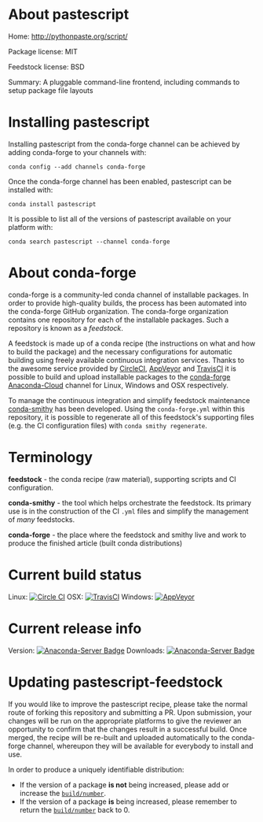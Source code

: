 About pastescript
=================

Home: http://pythonpaste.org/script/

Package license: MIT

Feedstock license: BSD

Summary: A pluggable command-line frontend, including commands to setup package file layouts



Installing pastescript
======================

Installing pastescript from the conda-forge channel can be achieved by adding conda-forge to your channels with:

```
conda config --add channels conda-forge
```

Once the conda-forge channel has been enabled, pastescript can be installed with:

```
conda install pastescript
```

It is possible to list all of the versions of pastescript available on your platform with:

```
conda search pastescript --channel conda-forge
```


About conda-forge
=================

conda-forge is a community-led conda channel of installable packages.
In order to provide high-quality builds, the process has been automated into the
conda-forge GitHub organization. The conda-forge organization contains one repository 
for each of the installable packages. Such a repository is known as a *feedstock*.

A feedstock is made up of a conda recipe (the instructions on what and how to build
the package) and the necessary configurations for automatic building using freely
available continuous integration services. Thanks to the awesome service provided by
[CircleCI](https://circleci.com/), [AppVeyor](http://www.appveyor.com/)
and [TravisCI](https://travis-ci.org/) it is possible to build and upload installable
packages to the [conda-forge](https://anaconda.org/conda-forge)
[Anaconda-Cloud](http://docs.anaconda.org/) channel for Linux, Windows and OSX respectively.

To manage the continuous integration and simplify feedstock maintenance
[conda-smithy](http://github.com/conda-forge/conda-smithy) has been developed.
Using the ``conda-forge.yml`` within this repository, it is possible to regenerate all of
this feedstock's supporting files (e.g. the CI configuration files) with ``conda smithy regenerate``.


Terminology
===========

**feedstock** - the conda recipe (raw material), supporting scripts and CI configuration.

**conda-smithy** - the tool which helps orchestrate the feedstock.
                   Its primary use is in the construction of the CI ``.yml`` files
                   and simplify the management of *many* feedstocks.

**conda-forge** - the place where the feedstock and smithy live and work to
                  produce the finished article (built conda distributions)

Current build status
====================
Linux: [![Circle CI](https://circleci.com/gh/conda-forge/pastescript-feedstock.svg?style=svg)](https://circleci.com/gh/conda-forge/pastescript-feedstock)
OSX: [![TravisCI](https://travis-ci.org/conda-forge/pastescript-feedstock.svg?branch=master)](https://travis-ci.org/conda-forge/pastescript-feedstock) 
Windows: [![AppVeyor](https://ci.appveyor.com/api/projects/status/github/conda-forge/pastescript-feedstock?svg=True)](https://ci.appveyor.com/project/conda-forge/pastescript-feedstock/branch/master)

Current release info
====================
Version: [![Anaconda-Server Badge](https://anaconda.org/conda-forge/pastescript/badges/version.svg)](https://anaconda.org/conda-forge/pastescript)
Downloads: [![Anaconda-Server Badge](https://anaconda.org/conda-forge/pastescript/badges/downloads.svg)](https://anaconda.org/conda-forge/pastescript)


Updating pastescript-feedstock
==============================

If you would like to improve the pastescript recipe, please take the normal
route of forking this repository and submitting a PR. Upon submission, your changes will
be run on the appropriate platforms to give the reviewer an opportunity to confirm that the
changes result in a successful build. Once merged, the recipe will be re-built and uploaded
automatically to the conda-forge channel, whereupon they will be available for everybody to
install and use.

In order to produce a uniquely identifiable distribution:
 * If the version of a package **is not** being increased, please add or increase
   the [``build/number``](http://conda.pydata.org/docs/building/meta-yaml.html#build-number-and-string). 
 * If the version of a package **is** being increased, please remember to return
   the [``build/number``](http://conda.pydata.org/docs/building/meta-yaml.html#build-number-and-string)
   back to 0.
